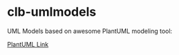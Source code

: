 # clb-umlmodels

UML Models based on awesome PlantUML modeling tool:

[PlantUML Link](http://plantuml.com/PlantUML_Language_Reference_Guide.pdf)